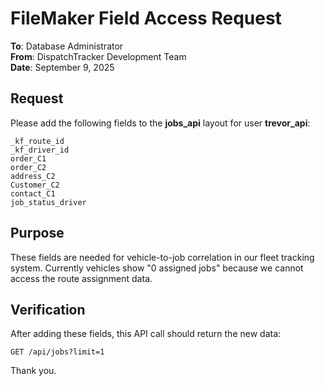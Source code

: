 # FileMaker Field Access Request

**To**: Database Administrator  
**From**: DispatchTracker Development Team  
**Date**: September 9, 2025  

## Request

Please add the following fields to the **jobs_api** layout for user **trevor_api**:

```
_kf_route_id
_kf_driver_id  
order_C1
order_C2
address_C2
Customer_C2
contact_C1
job_status_driver
```

## Purpose

These fields are needed for vehicle-to-job correlation in our fleet tracking system. Currently vehicles show "0 assigned jobs" because we cannot access the route assignment data.

## Verification

After adding these fields, this API call should return the new data:
```
GET /api/jobs?limit=1
```

Thank you.
